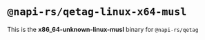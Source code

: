 # `@napi-rs/qetag-linux-x64-musl`

This is the **x86_64-unknown-linux-musl** binary for `@napi-rs/qetag`
